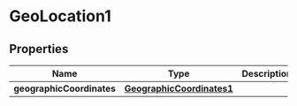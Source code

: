
# GeoLocation1

## Properties
Name | Type | Description | Notes
------------ | ------------- | ------------- | -------------
**geographicCoordinates** | [**GeographicCoordinates1**](GeographicCoordinates1.md) |  |  [optional]



